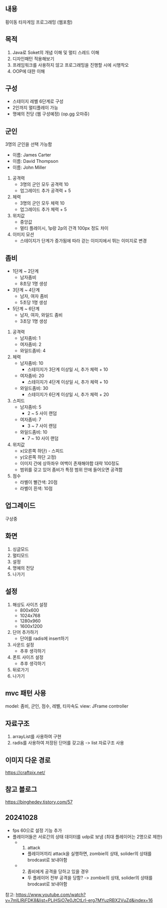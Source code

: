 ## 내용
횡이동 타자게임 프로그래밍 (웹포함)

## 목적
1. Java로 Soket의 개념 이해 및 멀티 스레드 이해
2. 디자인패턴 적용해보기
3. 프레임워크를 사용하지 않고 프로그래밍을 진행할 시에 시행착오
4. OOP에 대한 이해

## 구성
- 스테이지 레벨 6단계로 구성
- 2인까지 멀티플레이 가능
- 명예의 전당 (웹 구성예정) (op.gg 오마쥬)


## 군인
3명의 군인을 선택 가능함

- 이름: James Carter
- 이름: David Thompson
- 이름: John Miller

1. 공격력
    - 3명의 군인 모두 공격력 10
    - 업그레이드 추가 공격력 + 5
2. 체력
    - 3명의 군인 모두 체력 10
    - 업그레이드 추가 체력 + 5
3. 위치값
    - 중앙값
    - 멀티 플레이시, 1p랑 2p의 간격 100px 정도 차이
4. 이미지 모션
    - 스테이지가 단계가 증가됨에 따라 걷는 이미지에서 뛰는 이미지로 변경


## 좀비
- 1단계 ~ 2단계
    - 남자좀비
    - 8초당 1명 생성
- 3단계 ~ 4단계
    - 남자, 여자 좀비
    - 5초당 1명 생성
- 5단계 ~ 6단계
    - 남자, 여자, 와일드 좀비
    - 3초당 1명 생성


1. 공격력
    - 남자좀비: 1
    - 여자좀비: 2
    - 와일드좀비: 4
2. 체력
    - 남자좀비: 10 
        - 스테이지가 3단계 이상일 시, 추가 체력 + 10
    - 여자좀비: 20
        - 스테이지가 4단계 이상일 시, 추가 체력 + 10
    - 와일드좀비: 30
        - 스테이지가 6단계 이상일 시, 추가 체력 + 20
3. 스피드
    - 남자좀비: 5
        - 2 ~ 5 사이 랜덤
    - 여자좀비: 7
        - 3 ~ 7 사이 랜덤
    - 와일드좀비: 10
        - 7 ~ 10 사이 랜덤
4. 위치값
    - x(오른쪽 하단) - 스피드 
    - y(오른쪽 하단 고정)
    - 이미지 간에 상하좌우 여백이 존재해야함 대략 100정도
    - 범위를 갖고 있어 좀비가 특정 범위 안에 들어오면 공격함
5. 점수
    - 라벨이 빨간색: 20점
    - 라벨이 흰색: 10점

## 업그레이드
구상중

## 화면
1. 싱글모드
2. 멀티모드
3. 설정
4. 명예의 전당
5. 나가기

## 설정
1. 해상도 사이즈 설정
    - 800x600
    - 1024x768
    - 1280x960
    - 1600x1200
2. 단어 추가하기
    - 단어를 radis에 insert하기
3. 사운드 설정
    - 추후 생각하기
4. 폰트 사이즈 설정
    - 추후 생각하기
5. 뒤로가기
6. 나가기

## mvc 패턴 사용
model: 좀비, 군인, 점수, 레벨, 타자속도
view: JFrame
controller

## 자료구조
1. arrayList를 사용하여 구현
2. radis를 사용하여 저장된 단어를 갖고옴 -> list 자료구조 사용


## 이미지 다운 경로
https://craftpix.net/

## 참고 블로그
https://binghedev.tistory.com/57


## 20241028
- fps 60으로 설정 기능 추가
- 플레이어들은 서로간의 상태 데이터를 udp로 보냄 (최대 플레이어는 2명으로 제한)
    - 1. attack
        - 플레이어끼리 attack을 실행하면, zombie의 상태, solider의 상태를 brodcast로 보내야함
    - 2. 좀비에게 공격을 당하고 있을 경우 
        - 두 플레이어 전부 공격을 당함? -> zombie의 상태, solider의 상태를 brodcast로 보내야함



참고: https://www.youtube.com/watch?v=7mlLlRjFDK8&list=PLiHSiO7e0JtCtLrl-erg7MYuzRBX2VuZd&index=16


